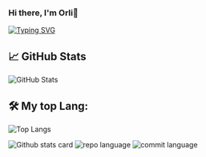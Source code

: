 ### Hi there, I'm Orli👋
[![Typing SVG](https://readme-typing-svg.demolab.com?font=Fira+Code&size=24&pause=1000&color=58A6FF&center=true&vCenter=true&width=435&lines=Hi+I'm+YourName;AI+Enthusiast+%7C+Data+Explorer;Open+Source+Lover+%7C+CS+Student)](https://git.io/typing-svg)
<!--
## 🔧 Tech Stack
- 💻 Languages: Python, JavaScript, C++
- 🧠 AI/ML: PyTorch, scikit-learn
- 🌐 Web: React, Node.js
- 🛠 Tools: Docker, Git, VS Code
-->

## 📈 GitHub Stats
![GitHub Stats](https://github-readme-stats.vercel.app/api?username=ying2368&show_icons=true&theme=tokyonight)

## 🛠 My top Lang:
![Top Langs](https://github-readme-stats.vercel.app/api/top-langs/?username=ying2368&layout=compact&theme=tokyonight)

![Github stats card](https://github-profile-summary-cards.vercel.app/api/cards/profile-details?username=ying2368&theme=noctis_minimus)
![repo language](http://github-profile-summary-cards.vercel.app/api/cards/repos-per-language?username=ying2368&theme=noctis_minimus&exclude=SCSS)
![commit language](http://github-profile-summary-cards.vercel.app/api/cards/most-commit-language?username=ying2368&theme=noctis_minimus&exclude=SCSS,Markdown)


<!--
**ying2368/ying2368** is a ✨ _special_ ✨ repository because its `README.md` (this file) appears on your GitHub profile.

Here are some ideas to get you started:

- 🔭 I’m currently working on ...
- 🌱 I’m currently learning ...
- 👯 I’m looking to collaborate on ...
- 🤔 I’m looking for help with ...
- 💬 Ask me about ...
- 📫 How to reach me: ...
- 😄 Pronouns: ...
- ⚡ Fun fact: ...
-->

